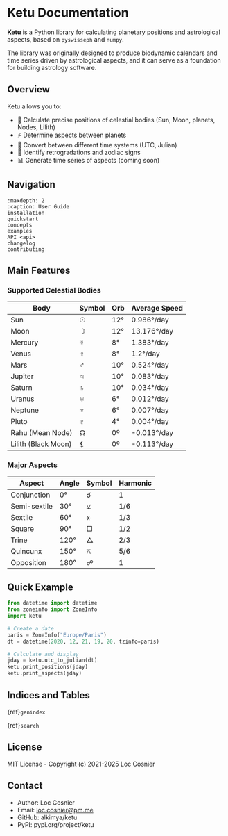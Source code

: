 # Ketu Documentation

**Ketu** is a Python library for calculating planetary positions and astrological aspects, based on `pyswisseph` and `numpy`.

The library was originally designed to produce biodynamic calendars and time series driven by astrological aspects, and it can serve as a foundation for building astrology software.

## Overview

Ketu allows you to:

- 🌟 Calculate precise positions of celestial bodies (Sun, Moon, planets, Nodes, Lilith)
- ⚡ Determine aspects between planets
- 📅 Convert between different time systems (UTC, Julian)
- 🔮 Identify retrogradations and zodiac signs
- 📊 Generate time series of aspects (coming soon)

## Navigation

```{toctree}
:maxdepth: 2
:caption: User Guide
installation
quickstart
concepts
examples
API <api>
changelog
contributing
```

## Main Features

### Supported Celestial Bodies

Body                |   Symbol  |   Orb     |   Average Speed
--------------------|-----------|-----------|-------------------
Sun                 |   ☉       |  12°      |  0.986°/day
Moon                |   ☽       |  12°      |  13.176°/day
Mercury             |   ☿       |  8°       |  1.383°/day
Venus               |   ♀       |  8°       |  1.2°/day
Mars                |   ♂       |  10°      |  0.524°/day
Jupiter             |   ♃       |  10°      |  0.083°/day
Saturn              |   ♄       |  10°      |  0.034°/day
Uranus              |   ♅       |  6°       |  0.012°/day
Neptune             |   ♆       |  6°       |  0.007°/day
Pluto               |   ♇       |  4°       |  0.004°/day
Rahu (Mean Node)    |   ☊       |  0º       |  -0.013°/day
Lilith (Black Moon) |   ⚸       |  0º       |  -0.113°/day

### Major Aspects

Aspect      |   Angle   |   Symbol     |   Harmonic
------------|-----------|--------------|-------------
Conjunction |   0°      |   ☌          |   1
Semi-sextile|   30°     |   ⚺          |   1/6
Sextile     |   60°     |   ⚹          |   1/3
Square      |   90°     |   □          |   1/2
Trine       |   120°    |   △          |   2/3
Quincunx    |   150°    |   ⚻          |   5/6
Opposition  |   180°    |   ☍          |   1

## Quick Example

```python
from datetime import datetime
from zoneinfo import ZoneInfo
import ketu

# Create a date
paris = ZoneInfo("Europe/Paris")
dt = datetime(2020, 12, 21, 19, 20, tzinfo=paris)

# Calculate and display
jday = ketu.utc_to_julian(dt)
ketu.print_positions(jday)
ketu.print_aspects(jday)
```

## Indices and Tables

{ref}`genindex`

{ref}`search`

## License

MIT License - Copyright (c) 2021-2025 Loc Cosnier

## Contact

- Author: Loc Cosnier
- Email: <loc.cosnier@pm.me>
- GitHub: alkimya/ketu
- PyPI: pypi.org/project/ketu
